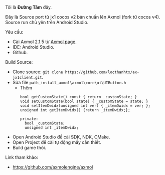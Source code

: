 Tôi là **Đường Tâm** đây.

Đây là Source port từ jx1 cocos v2 bản chuẩn lên Axmol (fork từ cocos v4).
Source run chủ yên trên Android Studio.

Yêu cầu:
  + Cài Axmol 2.1.5 từ [Axmol page](https://github.com/axmolengine/axmol).
  + IDE: Android Studio.
  + Github.

Build Source:
  + Clone source: `git clone https://github.com/locthanhtx/ax-jx1client.git`.
  + Sửa file `path_install_axmol\axmol\core\ui\UIButton.h`
      - Thêm
        ```
        bool getCustomState() const { return _customState; }
        void setCustomState(bool state) { _customState = state; }
        void setItemDwidx(unsigned int ver) { _itemDwidx = ver; };
        unsigned int getItemDwidx() {return _itemDwidx;};

        private:
          bool _customState;
          unsigned int _itemDwidx;
        ```
  + Open Android Studio để cài SDK, NDK, CMake.
  + Open Project để cài tự động mấy cần thiết.
  + Build game thôi.

Link tham khảo: 
  + https://github.com/axmolengine/axmol
